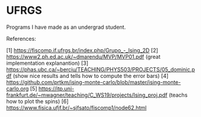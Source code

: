 # UFRGS
Programs I have made as an undergrad student.

References:

[1] https://fiscomp.if.ufrgs.br/index.php/Grupo_-_Ising_2D
[2] https://www2.ph.ed.ac.uk/~dmarendu/MVP/MVP01.pdf (great implementation explanantion)
[3] https://phas.ubc.ca/~berciu/TEACHING/PHYS503/PROJECTS/05_dominic.pdf (show nice results and tells how to compute the error bars)
[4] https://github.com/prtkm/ising-monte-carlo/blob/master/ising-monte-carlo.org
[5] https://itp.uni-frankfurt.de/~mwagner/teaching/C_WS19/projects/Ising_proj.pdf (teachs how to plot the spins)
[6] https://www.fisica.ufjf.br/~sjfsato/fiscomp1/node62.html
